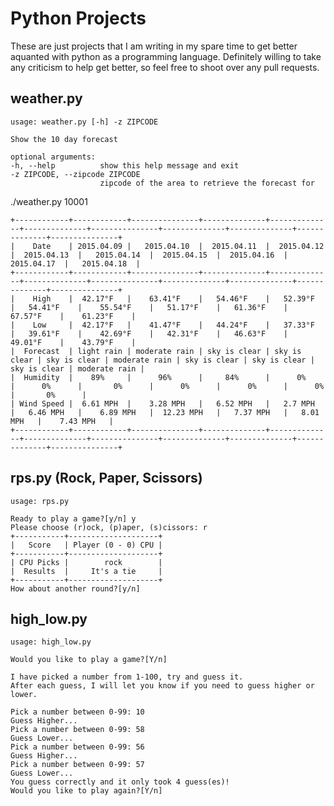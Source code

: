 Python Projects
===============
These are just projects that I am writing in my spare time to get better aquanted with python as a programming language. Definitely willing to take any criticism to help get better, so feel free to shoot over any pull requests.

weather.py
----------
	usage: weather.py [-h] -z ZIPCODE

	Show the 10 day forecast

	optional arguments:
	-h, --help			show this help message and exit
	-z ZIPCODE, --zipcode ZIPCODE
						zipcode of the area to retrieve the forecast for

./weather.py 10001

	+------------+------------+---------------+--------------+--------------+--------------+---------------+--------------+--------------+--------------+---------------+
	|    Date    | 2015.04.09 |   2015.04.10  |  2015.04.11  |  2015.04.12  |  2015.04.13  |   2015.04.14  |  2015.04.15  |  2015.04.16  |  2015.04.17  |   2015.04.18  |
	+------------+------------+---------------+--------------+--------------+--------------+---------------+--------------+--------------+--------------+---------------+
	|    High    |  42.17°F   |    63.41°F    |   54.46°F    |   52.39°F    |   54.41°F    |    55.54°F    |   51.17°F    |   61.36°F    |   67.57°F    |    61.23°F    |
	|    Low     |  42.17°F   |    41.47°F    |   44.24°F    |   37.33°F    |   39.61°F    |    42.69°F    |   42.31°F    |   46.63°F    |   49.01°F    |    43.79°F    |
	|  Forecast  | light rain | moderate rain | sky is clear | sky is clear | sky is clear | moderate rain | sky is clear | sky is clear | sky is clear | moderate rain |
	|  Humidity  |    89%     |      96%      |     84%      |      0%      |      0%      |       0%      |      0%      |      0%      |      0%      |       0%      |
	| Wind Speed |  6.61 MPH  |    3.28 MPH   |   6.52 MPH   |   2.7 MPH    |   6.46 MPH   |    6.89 MPH   |  12.23 MPH   |   7.37 MPH   |   8.01 MPH   |    7.43 MPH   |
	+------------+------------+---------------+--------------+--------------+--------------+---------------+--------------+--------------+--------------+---------------+

rps.py (Rock, Paper, Scissors)
------------------------------
	usage: rps.py

	Ready to play a game?[y/n] y
	Please choose (r)ock, (p)aper, (s)cissors: r
	+-----------+--------------------+
	|   Score   | Player (0 - 0) CPU |
	+-----------+--------------------+
	| CPU Picks |        rock        |
	|  Results  |     It's a tie     |
	+-----------+--------------------+
	How about another round?[y/n]

high_low.py
-----------
	usage: high_low.py

	Would you like to play a game?[Y/n] 

	I have picked a number from 1-100, try and guess it.
	After each guess, I will let you know if you need to guess higher or lower.

	Pick a number between 0-99: 10
	Guess Higher...
	Pick a number between 0-99: 58
	Guess Lower...
	Pick a number between 0-99: 56
	Guess Higher...
	Pick a number between 0-99: 57
	Guess Lower...
	You guess correctly and it only took 4 guess(es)!
	Would you like to play again?[Y/n]
